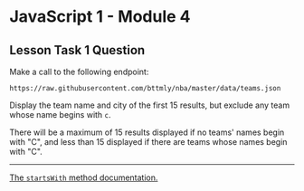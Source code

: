 # JavaScript 1 - Module 4

## Lesson Task 1 Question

Make a call to the following endpoint:

```
https://raw.githubusercontent.com/bttmly/nba/master/data/teams.json
```

Display the team name and city of the first 15 results, but exclude any team whose name begins with `c`.

There will be a maximum of 15 results displayed if no teams' names begin with "C", and less than 15 displayed if there are teams whose names begin with "C".

---

<a href="https://developer.mozilla.org/en-US/docs/Web/JavaScript/Reference/Global_Objects/String/startsWith" target="_blank">The `startsWith` method documentation.</a>